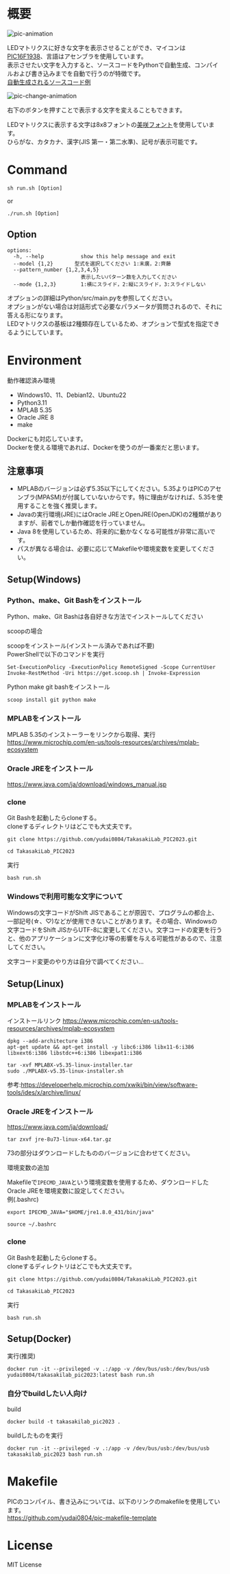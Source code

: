 # 概要
![pic-animation](https://github.com/yudai0804/TakasakiLab_PIC2023/assets/41527277/011d3b98-828a-40da-93be-2f485b1a4756)  

LEDマトリクスに好きな文字を表示させることができ、マイコンは[PIC16F1938](http://ww1.microchip.com/downloads/jp/DeviceDoc/41574A_JP.pdf)、言語はアセンブラを使用しています。  
表示させたい文字を入力すると、ソースコードをPythonで自動生成、コンパイルおよび書き込みまでを自動で行うのが特徴です。    
[自動生成されるソースコード例](https://github.com/yudai0804/TakasakiLab_PIC2023/blob/master/doc/example.asm)

![pic-change-animation](https://github.com/yudai0804/TakasakiLab_PIC2023/assets/41527277/ac24fd5d-c820-4d84-a660-ff61df089946)

右下のボタンを押すことで表示する文字を変えることもできます。  

LEDマトリクスに表示する文字は8x8フォントの[美咲フォント](https://littlelimit.net/misaki.htm)を使用しています。  
ひらがな、カタカナ、漢字(JIS 第一・第二水準)、記号が表示可能です。

# Command
```
sh run.sh [Option]
```
or
```
./run.sh [Option]
```
## Option
```
options:
  -h, --help            show this help message and exit
  --model {1,2}       型式を選択してください 1:末廣，2:齊藤
  --pattern_number {1,2,3,4,5}
                        表示したいパターン数を入力してください
  --mode {1,2,3}        1:横にスライド，2:縦にスライド，3:スライドしない
```
オプションの詳細はPython/src/main.pyを参照してください。  
オプションがない場合は対話形式で必要なパラメータが質問されるので、それに答える形になります。  
LEDマトリクスの基板は2種類存在しているため、オプションで型式を指定できるようにしています。  

# Environment
動作確認済み環境
- Windows10、11、Debian12、Ubuntu22
- Python3.11
- MPLAB 5.35
- Oracle JRE 8
- make

Dockerにも対応しています。  
Dockerを使える環境であれば、Dockerを使うのが一番楽だと思います。

## 注意事項
- MPLABのバージョンは必ず5.35以下にしてください。5.35よりはPICのアセンブラ(MPASM)が付属していないからです。特に理由がなければ、5.35を使用することを強く推奨します。
- Javaの実行環境(JRE)にはOracle JREとOpenJRE(OpenJDK)の2種類がありますが、前者でしか動作確認を行っていません。
- Java 8を使用しているため、将来的に動かなくなる可能性が非常に高いです。
- パスが異なる場合は、必要に応じてMakefileや環境変数を変更してください。

## Setup(Windows)
### Python、make、Git Bashをインストール
Python、make、Git Bashは各自好きな方法でインストールしてください  

scoopの場合

scoopをインストール(インストール済みであれば不要)  
PowerShellで以下のコマンドを実行
```
Set-ExecutionPolicy -ExecutionPolicy RemoteSigned -Scope CurrentUser
Invoke-RestMethod -Uri https://get.scoop.sh | Invoke-Expression
```
Python make git bashをインストール
```
scoop install git python make
```

### MPLABをインストール  
MPLAB 5.35のインストーラーをリンクから取得、実行
https://www.microchip.com/en-us/tools-resources/archives/mplab-ecosystem

### Oracle JREをインストール
https://www.java.com/ja/download/windows_manual.jsp

### clone
Git Bashを起動したらcloneする。  
cloneするディレクトリはどこでも大丈夫です。
```
git clone https://github.com/yudai0804/TakasakiLab_PIC2023.git
```
```
cd TakasakiLab_PIC2023
```
実行
```
bash run.sh
```

### Windowsで利用可能な文字について
Windowsの文字コードがShift JISであることが原因で、プログラムの都合上、一部記号(☆、♡)などが使用できないことがあります。その場合、Windowsの文字コードをShift JISからUTF-8に変更してください。文字コードの変更を行うと、他のアプリケーションに文字化け等の影響を与える可能性があるので、注意してください。

文字コード変更のやり方は自分で調べてください...  

## Setup(Linux)
### MPLABをインストール
インストールリンク
https://www.microchip.com/en-us/tools-resources/archives/mplab-ecosystem
```
dpkg --add-architecture i386
apt-get update && apt-get install -y libc6:i386 libx11-6:i386 libxext6:i386 libstdc++6:i386 libexpat1:i386
```
```
tar -xvf MPLABX-v5.35-linux-installer.tar
sudo ./MPLABX-v5.35-linux-installer.sh
```
参考:https://developerhelp.microchip.com/xwiki/bin/view/software-tools/ides/x/archive/linux/

### Oracle JREをインストール
https://www.java.com/ja/download/
```
tar zxvf jre-8u73-linux-x64.tar.gz
```
73の部分はダウンロードしたもののバージョンに合わせてください。

環境変数の追加

Makefileで`IPECMD_JAVA`という環境変数を使用するため、ダウンロードしたOracle JREを環境変数に設定してください。  
例(.bashrc)
```
export IPECMD_JAVA="$HOME/jre1.8.0_431/bin/java"
```
```
source ~/.bashrc
```

### clone
Git Bashを起動したらcloneする。  
cloneするディレクトリはどこでも大丈夫です。
```
git clone https://github.com/yudai0804/TakasakiLab_PIC2023.git
```
```
cd TakasakiLab_PIC2023
```
実行
```
bash run.sh
```

## Setup(Docker)
実行(推奨)
```
docker run -it --privileged -v .:/app -v /dev/bus/usb:/dev/bus/usb yudai0804/takasakilab_pic2023:latest bash run.sh
```

### 自分でbuildしたい人向け

build
```
docker build -t takasakilab_pic2023 .
```

buildしたものを実行
```
docker run -it --privileged -v .:/app -v /dev/bus/usb:/dev/bus/usb takasakilab_pic2023 bash run.sh
```

# Makefile
PICのコンパイル、書き込みについては、以下のリンクのmakefileを使用しています。  
https://github.com/yudai0804/pic-makefile-template

# License
MIT License
